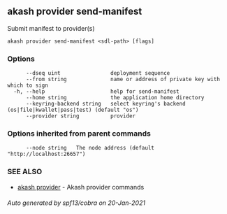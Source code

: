 ## akash provider send-manifest

Submit manifest to provider(s)

```
akash provider send-manifest <sdl-path> [flags]
```

### Options

```
      --dseq uint                deployment sequence
      --from string              name or address of private key with which to sign
  -h, --help                     help for send-manifest
      --home string              the application home directory
      --keyring-backend string   select keyring's backend (os|file|kwallet|pass|test) (default "os")
      --provider string          provider
```

### Options inherited from parent commands

```
      --node string   The node address (default "http://localhost:26657")
```

### SEE ALSO

* [akash provider](akash_provider.md)	 - Akash provider commands

###### Auto generated by spf13/cobra on 20-Jan-2021
